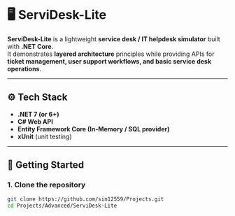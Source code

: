 # 🖥️ ServiDesk-Lite  

**ServiDesk-Lite** is a lightweight **service desk / IT helpdesk simulator** built with **.NET Core**.  
It demonstrates **layered architecture** principles while providing APIs for **ticket management, user support workflows, and basic service desk operations**.  

---

## ⚙️ Tech Stack  

- **.NET 7 (or 6+)**  
- **C# Web API**  
- **Entity Framework Core (In-Memory / SQL provider)**  
- **xUnit** (unit testing)  

---

## 🚀 Getting Started  

### 1. Clone the repository  
```bash
git clone https://github.com/sin12559/Projects.git
cd Projects/Advanced/ServiDesk-Lite
